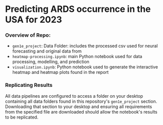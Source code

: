 # Predicting ARDS occurrence in the USA for 2023

### Overview of Repo: 
- `gen1e_project`: Data Folder: includes the processed csv used for neural forecasting and original data from 
- `heatmap-processing.ipynb`: main Python notebook used for data processing, modelling, and prediction
- `visualization.ipynb`: Python notebook used to generate the interactive heatmap and heatmap plots found in the report

### Replicating Results 

All data pipelines are configured to access a folder on your desktop containing all data folders found in this repository's `gen1e_project` section. Downloading that section to your desktop and ensuring all requirements from the specified file are downloaded should allow the notebook's results to be replicated. 
